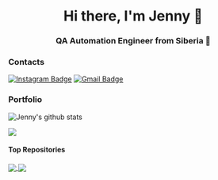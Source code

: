 <!--### Hi there, I'm Jenny 👋-->
<h1 align="center">Hi there, I'm Jenny 👋</h1>
<h3 align="center">QA Automation Engineer from Siberia 🦊</h3>

### Contacts
[![Instagram Badge](https://img.shields.io/badge/-@jenny___ndbn-purple?style=flat&logo=instagram&logoColor=white&link=https://instagram.com/jenny___ndbn/)](https://instagram.com/jenny___ndbn)
[![Gmail Badge](https://img.shields.io/badge/-jennynew483-c14438?style=flat&logo=Gmail&logoColor=white&link=mailto:jennynew483@gmail.com)](mailto:jennynew483@gmail.com)

### Portfolio
![Jenny's github stats](https://github-readme-stats.vercel.app/api?username=jennyndbn&show_icons=true&theme=dracula&hide=issues) 

<a href="https://github.com/jennyndbn/github-readme-stats"><img align="center" src="https://github-readme-stats.vercel.app/api/top-langs/?username=jennyndbn&layout=compact&theme=dracula" /></a>

#### Top Repositories

<a href="https://github.com/JennyNdbn/webinar-tests-final-project">
  <img align="center" src="https://github-readme-stats.vercel.app/api/pin/?username=JennyNdbn&repo=webinar-tests-final-project&theme=dracula" />
</a> <a href="https://github.com/JennyNdbn/demo-mobile-wikipedia">
  <img align="center" src="https://github-readme-stats.vercel.app/api/pin/?username=JennyNdbn&repo=demo-mobile-wikipedia&theme=dracula" />
</a>

<!--

Here are some ideas to get you started:

- 🔭 I’m currently working on ...
- 🌱 I’m currently learning ...
- 👯 I’m looking to collaborate on ...
- 🤔 I’m looking for help with ...
- 💬 Ask me about ...
- 📫 How to reach me: ...
- 😄 Pronouns: ...
- ⚡ Fun fact: ...
-->
